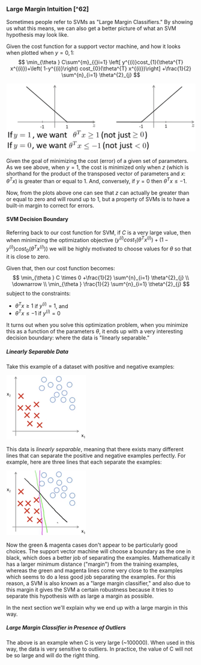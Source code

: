 ### Large Margin Intuition [^62]

Sometimes people refer to SVMs as "Large Margin Classifiers."  By showing us what this means, we can also get a better picture of what an SVM hypothesis may look like.

Given the cost function for a support vector machine, and how it looks when plotted when $y={0,1}$:
$$
\min_{\theta } C\sum^{m}_{{}i=1} \left[ y^{(i)}cost_{1}(\theta^{T} x^{(i)})+\left( 1-y^{(i)}\right)  cost_{0}(\theta^{T} x^{(i)})\right]  +\frac{1}{2} \sum^{n}_{i=1} \theta^{2}_{j}
$$


<img src="02-large-margin-intuition.assets/image-20210511164454280.png" alt="image-20210511164454280" style="zoom:50%;" />

Given the goal of minimizing the cost (error) of a given set of parameters.  As we see above, when $y=1$, the cost is minimized only when $z$ (which is shorthand for the product of the transposed vector of parameters and $x$: $\theta^Tx$) is greater than or equal to 1.  And, conversely, if $y=0$ then $\theta^Tx \le -1$.

Now, from the plots above one can see that $z$ can actually be greater than or equal to zero and will round up to 1, but a property of SVMs is to have a built-in margin to correct for errors.

#### SVM Decision Boundary

Referring back to our cost function for SVM, if $C$ is a very large value, then when minimizing the optimization objective ($y^{(i)}cost_{1}(\theta^{T} x^{(i)})+\left( 1-y^{(i)}\right)  cost_{0}(\theta^{T} x^{(i)})$) we will be highly motivated to choose values for $\theta$ so that it is close to zero.

Given that, then our cost function becomes:
$$
\min_{\theta } C \times 0 +\frac{1}{2} \sum^{n}_{i=1} \theta^{2}_{j} \\
\downarrow \\
\min_{\theta } \frac{1}{2} \sum^{n}_{i=1} \theta^{2}_{j}
$$
subject to the constraints:

* $\theta^Tx \ge 1$ if $y^{(i)}=1$, and
* $\theta^Tx \le -1$ if $y^{(i)}=0$

It turns out when you solve this optimization problem, when you minimize this as a function of the parameters $\theta$, it ends up with a very interesting decision boundary: where the data is "linearly separable."

##### Linearly Separable Data

Take this example of a dataset with positive and negative examples:

<img src="02-large-margin-intuition.assets/image-20210512063129637.png" alt="image-20210512063129637" style="zoom:33%;" />

This data is _linearly separable_, meaning that there exists many different lines that can separate the positive and negative examples perfectly.  For example, here are three lines that each separate the examples:

<img src="02-large-margin-intuition.assets/image-20210512063312796.png" alt="image-20210512063312796" style="zoom:33%;" />

Now the green & magenta cases don't appear to be particularly good choices.  The support vector machine will choose a boundary as the one in black, which does a better job of separating the examples.  Mathematically it has a larger minimum distance ("margin") from the training examples, whereas the green and magenta lines come very close to the examples which seems to do a less good job separating the examples.  For this reason, a SVM is also known as a "large margin classifier," and also due to this margin it gives the SVM a certain robustness because it tries to separate this hypothesis with as large a margin as possible.

In the next section we'll explain why we end up with a large margin in this way.

##### Large Margin Classifier in Presence of Outliers

The above is an example when C is very large (~100000).  When used in this way, the data is very sensitive to outliers. In practice, the value of C will not be so large and will do the right thing.  

